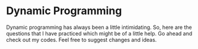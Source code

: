 # Dynamic Programming
Dynamic programming has always been a little intimidating. So, here are the questions that I have practiced which might be of a little help. Go ahead and check out my codes. Feel free to suggest changes and ideas. 

